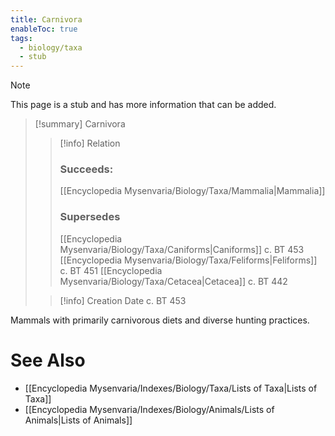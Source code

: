 ```yaml
---
title: Carnivora
enableToc: true
tags:
  - biology/taxa
  - stub
---
```


> [!note]
> This page is a stub and has more information that can be added.

> [!summary] Carnivora
> > [!info] Relation
> > ### Succeeds:
> > [[Encyclopedia Mysenvaria/Biology/Taxa/Mammalia|Mammalia]]
> > ### Supersedes 
> > [[Encyclopedia Mysenvaria/Biology/Taxa/Caniforms|Caniforms]] c. BT 453
> > [[Encyclopedia Mysenvaria/Biology/Taxa/Feliforms|Feliforms]] c. BT 451
> > [[Encyclopedia Mysenvaria/Biology/Taxa/Cetacea|Cetacea]] c. BT 442
>
> > [!info] Creation Date
> > c. BT 453

Mammals with primarily carnivorous diets and diverse hunting practices.

# See Also
- [[Encyclopedia Mysenvaria/Indexes/Biology/Taxa/Lists of Taxa|Lists of Taxa]]
- [[Encyclopedia Mysenvaria/Indexes/Biology/Animals/Lists of Animals|Lists of Animals]]

